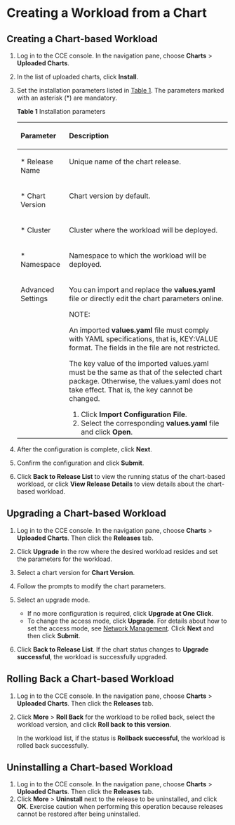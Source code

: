 # Creating a Workload from a Chart<a name="cce_01_0146"></a>

## Creating a Chart-based Workload<a name="s94388d41fe234fba81844802bc682fb8"></a>

1.  Log in to the CCE console. In the navigation pane, choose  **Charts**  \>  **Uploaded Charts**.
2.  In the list of uploaded charts, click  **Install**.
3.  Set the installation parameters listed in  [Table 1](#t26bc1c499f114b5185e5edcf61e44d95). The parameters marked with an asterisk \(\*\) are mandatory.

    **Table  1**  Installation parameters

    <a name="t26bc1c499f114b5185e5edcf61e44d95"></a>
    <table><thead align="left"><tr id="rbf609a3fcf2445d2b6d59cbcca7f75b3"><th class="cellrowborder" valign="top" width="23%" id="mcps1.2.3.1.1"><p id="a24b59ed54e3e49a7abefd7528912fb26"><a name="a24b59ed54e3e49a7abefd7528912fb26"></a><a name="a24b59ed54e3e49a7abefd7528912fb26"></a>Parameter</p>
    </th>
    <th class="cellrowborder" valign="top" width="77%" id="mcps1.2.3.1.2"><p id="a48e24994d5e7491782edce936fd59c1a"><a name="a48e24994d5e7491782edce936fd59c1a"></a><a name="a48e24994d5e7491782edce936fd59c1a"></a>Description</p>
    </th>
    </tr>
    </thead>
    <tbody><tr id="r4199465b1b1a4b31b17eac511ff9c594"><td class="cellrowborder" valign="top" width="23%" headers="mcps1.2.3.1.1 "><p id="a010899bea1f349bdad1eef099e4fa486"><a name="a010899bea1f349bdad1eef099e4fa486"></a><a name="a010899bea1f349bdad1eef099e4fa486"></a>* Release Name</p>
    </td>
    <td class="cellrowborder" valign="top" width="77%" headers="mcps1.2.3.1.2 "><p id="a0153652b843848a3b6bdad99e3c3b39f"><a name="a0153652b843848a3b6bdad99e3c3b39f"></a><a name="a0153652b843848a3b6bdad99e3c3b39f"></a>Unique name of the chart release.</p>
    </td>
    </tr>
    <tr id="re1bc8a3557e9484baa79c65dc200a4b1"><td class="cellrowborder" valign="top" width="23%" headers="mcps1.2.3.1.1 "><p id="a634af1e2910741f1912518b3bfec7389"><a name="a634af1e2910741f1912518b3bfec7389"></a><a name="a634af1e2910741f1912518b3bfec7389"></a>* Chart Version</p>
    </td>
    <td class="cellrowborder" valign="top" width="77%" headers="mcps1.2.3.1.2 "><p id="ac38c5df873f6444b981b35885f8eef62"><a name="ac38c5df873f6444b981b35885f8eef62"></a><a name="ac38c5df873f6444b981b35885f8eef62"></a>Chart version by default.</p>
    </td>
    </tr>
    <tr id="rbe9ab58d5e67480aa6e422ef627d53a3"><td class="cellrowborder" valign="top" width="23%" headers="mcps1.2.3.1.1 "><p id="a951eab31ec67431facfacf0c7a30e58b"><a name="a951eab31ec67431facfacf0c7a30e58b"></a><a name="a951eab31ec67431facfacf0c7a30e58b"></a>* Cluster</p>
    </td>
    <td class="cellrowborder" valign="top" width="77%" headers="mcps1.2.3.1.2 "><p id="a7d5ca4f0299b4ff59ab86cbca0c02d38"><a name="a7d5ca4f0299b4ff59ab86cbca0c02d38"></a><a name="a7d5ca4f0299b4ff59ab86cbca0c02d38"></a><span class="keyword" id="keyword53828804114919"><a name="keyword53828804114919"></a><a name="keyword53828804114919"></a>Cluster</span> where the workload will be deployed.</p>
    </td>
    </tr>
    <tr id="rbd79869126dd476ba89ebd3a3103af0c"><td class="cellrowborder" valign="top" width="23%" headers="mcps1.2.3.1.1 "><p id="en-us_topic_0093297948_p441405163731"><a name="en-us_topic_0093297948_p441405163731"></a><a name="en-us_topic_0093297948_p441405163731"></a>* Namespace</p>
    </td>
    <td class="cellrowborder" valign="top" width="77%" headers="mcps1.2.3.1.2 "><p id="a29df703802f0429a96ce7e488e7b6376"><a name="a29df703802f0429a96ce7e488e7b6376"></a><a name="a29df703802f0429a96ce7e488e7b6376"></a>Namespace to which the workload will be deployed.</p>
    </td>
    </tr>
    <tr id="r70f26452e7574784b0bcc4fa28655e23"><td class="cellrowborder" valign="top" width="23%" headers="mcps1.2.3.1.1 "><p id="ae76aa7c5d99b4e378bf694b82b9e5dc5"><a name="ae76aa7c5d99b4e378bf694b82b9e5dc5"></a><a name="ae76aa7c5d99b4e378bf694b82b9e5dc5"></a>Advanced Settings</p>
    </td>
    <td class="cellrowborder" valign="top" width="77%" headers="mcps1.2.3.1.2 "><p id="a303f5e86580c4fa29c238785c98ea8ce"><a name="a303f5e86580c4fa29c238785c98ea8ce"></a><a name="a303f5e86580c4fa29c238785c98ea8ce"></a>You can import and replace the <strong id="b842352706155915"><a name="b842352706155915"></a><a name="b842352706155915"></a>values.yaml</strong> file or directly edit the chart parameters online.</p>
    <div class="note" id="na1d8e395109d472699025c5118ef563d"><a name="na1d8e395109d472699025c5118ef563d"></a><a name="na1d8e395109d472699025c5118ef563d"></a><span class="notetitle"> NOTE: </span><div class="notebody"><p class="textintable" id="a428d67dfa7aa45e99ea2cc24c467e433"><a name="a428d67dfa7aa45e99ea2cc24c467e433"></a><a name="a428d67dfa7aa45e99ea2cc24c467e433"></a>An imported <strong id="b842352706155923"><a name="b842352706155923"></a><a name="b842352706155923"></a>values.yaml</strong> file must comply with YAML specifications, that is, KEY:VALUE format. The fields in the file are not restricted.</p>
    <p id="p112003015566"><a name="p112003015566"></a><a name="p112003015566"></a>The key value of the imported values.yaml must be the same as that of the selected chart package. Otherwise, the values.yaml does not take effect. That is, the key cannot be changed.</p>
    </div></div>
    <a name="o62d8e522faae46b79e270230405ddf10"></a><a name="o62d8e522faae46b79e270230405ddf10"></a><ol id="o62d8e522faae46b79e270230405ddf10"><li>Click <strong id="b842352706121548"><a name="b842352706121548"></a><a name="b842352706121548"></a>Import Configuration File</strong>.</li><li>Select the corresponding <strong id="b84235270616012"><a name="b84235270616012"></a><a name="b84235270616012"></a>values.yaml</strong> file and click <strong id="b842352706121623"><a name="b842352706121623"></a><a name="b842352706121623"></a>Open</strong>.</li></ol>
    </td>
    </tr>
    </tbody>
    </table>

4.  After the configuration is complete, click  **Next**.
5.  Confirm the configuration and click  **Submit**.
6.  Click  **Back to Release List**  to view the running status of the chart-based workload, or click  **View Release Details**  to view details about the chart-based workload.

## Upgrading a Chart-based Workload<a name="section5324101171010"></a>

1.  Log in to the CCE console. In the navigation pane, choose  **Charts**  \>  **Uploaded Charts**. Then click the  **Releases**  tab.
2.  Click  **Upgrade**  in the row where the desired workload resides and set the parameters for the workload.
3.  Select a chart version for  **Chart Version**.
4.  Follow the prompts to modify the chart parameters.
5.  Select an upgrade mode.
    -   If no more configuration is required, click  **Upgrade at One Click**.
    -   To change the access mode, click  **Upgrade**. For details about how to set the access mode, see  [Network Management](network-management.md). Click  **Next**  and then click  **Submit**.

6.  Click  **Back to Release List**. If the chart status changes to  **Upgrade successful**, the workload is successfully upgraded.

## Rolling Back a Chart-based Workload<a name="section13251511191012"></a>

1.  Log in to the CCE console. In the navigation pane, choose  **Charts**  \>  **Uploaded Charts**. Then click the  **Releases**  tab.
2.  Click  **More**  \>  **Roll Back**  for the workload to be rolled back, select the workload version, and click  **Roll back** **to this version**.

    In the workload list, if the status is  **Rollback successful**, the workload is rolled back successfully.


## Uninstalling a Chart-based Workload<a name="section15325151161011"></a>

1.  Log in to the CCE console. In the navigation pane, choose  **Charts**  \>  **Uploaded Charts**. Then click the  **Releases**  tab.
2.  Click  **More**  \>  **Uninstall**  next to the release to be uninstalled, and click  **OK**. Exercise caution when performing this operation because releases cannot be restored after being uninstalled.


